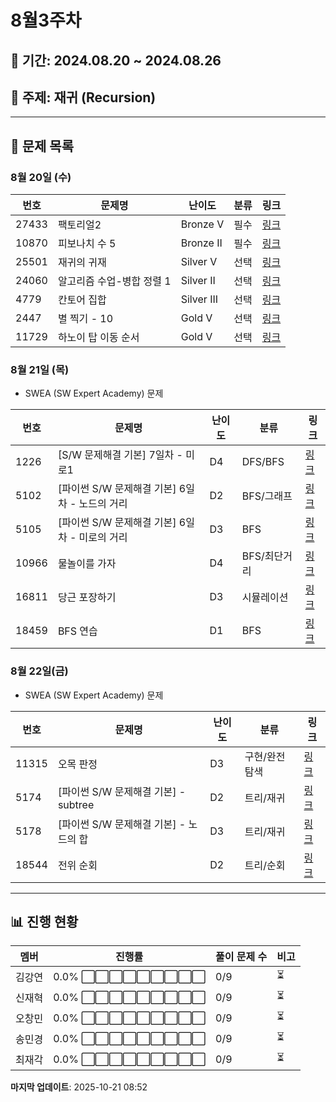 # 8월3주차

## 📅 기간: 2024.08.20 ~ 2024.08.26

## 🎯 주제: 재귀 (Recursion)

---

## 📝 문제 목록

### 8월 20일 (수)
| 번호 | 문제명 | 난이도 | 분류 | 링크 |
|------|---------|--------|------|------|
| 27433 | 팩토리얼2 | Bronze V | 필수 | [링크](https://www.acmicpc.net/problem/27433) |
| 10870 | 피보나치 수 5 | Bronze II | 필수 | [링크](https://www.acmicpc.net/problem/10870) |
| 25501 | 재귀의 귀재 | Silver V | 선택 | [링크](https://www.acmicpc.net/problem/25501) |
| 24060 | 알고리즘 수업-병합 정렬 1 | Silver II | 선택 | [링크](https://www.acmicpc.net/problem/24060) |
| 4779 | 칸토어 집합 | Silver III | 선택 | [링크](https://www.acmicpc.net/problem/4779) |
| 2447 | 별 찍기 - 10 | Gold V | 선택 | [링크](https://www.acmicpc.net/problem/2447) |
| 11729 | 하노이 탑 이동 순서 | Gold V | 선택 | [링크](https://www.acmicpc.net/problem/11729) |

### 8월 21일 (목)

- SWEA (SW Expert Academy) 문제

| 번호 | 문제명 | 난이도 | 분류 | 링크 |
|------|---------|--------|------|------|
| 1226 | [S/W 문제해결 기본] 7일차 - 미로1 | D4 | DFS/BFS | [링크](https://swexpertacademy.com/main/code/problem/problemDetail.do?contestProbId=AV14vXUqAGMCFAYD) |
| 5102 | [파이썬 S/W 문제해결 기본] 6일차 - 노드의 거리 | D2 | BFS/그래프 | [링크](https://swexpertacademy.com/main/code/problem/problemDetail.do?contestProbId=AV2b7Yf6AVtBBCbN) |
| 5105 | [파이썬 S/W 문제해결 기본] 6일차 - 미로의 거리 | D3 | BFS | [링크](https://swexpertacademy.com/main/code/problem/problemDetail.do?contestProbId=AV2b7Yf6AVtBBCbN) |
| 10966 | 물놀이를 가자 | D4 | BFS/최단거리 | [링크](https://swexpertacademy.com/main/code/problem/problemDetail.do?contestProbId=AXRSXf_a9qsDFAXS) |
| 16811 | 당근 포장하기 | D3 | 시뮬레이션 | [링크](https://swexpertacademy.com/main/code/problem/problemDetail.do?contestProbId=AYQJg-kKOWUDFAVB) |
| 18459 | BFS 연습 | D1 | BFS | [링크](https://swexpertacademy.com/main/talk/solvingClub/problemView.do?solveclubId=AZhurXKaBTvHBINp&contestProbId=AYoGKN3ak2kDFAU6&probBoxId=AZjKF3VK1RvHBIO0&type=USER&problemBoxTitle=0821+Queue+2+%28BFS%29&problemBoxCnt=6) |

### 8월 22일(금)

- SWEA (SW Expert Academy) 문제

| 번호 | 문제명 | 난이도 | 분류 | 링크 |
|------|---------|--------|------|------|
| 11315 | 오목 판정 | D3 | 구현/완전탐색 | [링크](https://swexpertacademy.com/main/code/problem/problemDetail.do?contestProbId=AXtoV_9a46wDFAXS) |
| 5174 | [파이썬 S/W 문제해결 기본] - subtree | D2 | 트리/재귀 | [링크](https://swexpertacademy.com/main/code/problem/problemDetail.do?contestProbId=AV2nVcN6AOUDFAXo) |
| 5178 | [파이썬 S/W 문제해결 기본] - 노드의 합 | D3 | 트리/재귀 | [링크](https://swexpertacademy.com/main/code/problem/problemDetail.do?contestProbId=AV2nWqJ6AOcDFAXo) |
| 18544 | 전위 순회 | D2 | 트리/순회 | [링크](https://swexpertacademy.com/main/code/problem/problemDetail.do?contestProbId=AYoF7MhKWg4DFAWa) |
---

## 📊 진행 현황

| 멤버 | 진행률 | 풀이 문제 수 | 비고 |
|------|--------|-------------|------|
| 김강연 | 0.0% ⬜⬜⬜⬜⬜⬜⬜⬜⬜ | 0/9 | ⏳ |
| 신재혁 | 0.0% ⬜⬜⬜⬜⬜⬜⬜⬜⬜ | 0/9 | ⏳ |
| 오창민 | 0.0% ⬜⬜⬜⬜⬜⬜⬜⬜⬜ | 0/9 | ⏳ |
| 송민경 | 0.0% ⬜⬜⬜⬜⬜⬜⬜⬜⬜ | 0/9 | ⏳ |
| 최재각 | 0.0% ⬜⬜⬜⬜⬜⬜⬜⬜⬜ | 0/9 | ⏳ |

**마지막 업데이트**: 2025-10-21 08:52
